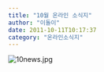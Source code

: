 ```yaml
---
title: "10월 온라인 소식지"
author: "이돌이"
date: 2011-10-11T10:17:37
category: "온라인소식지"
---
```


![10news.jpg](/files/attach/images/1659/701/001/55e295b41bb1c8299a6e0d38484bd4ab.jpg)
